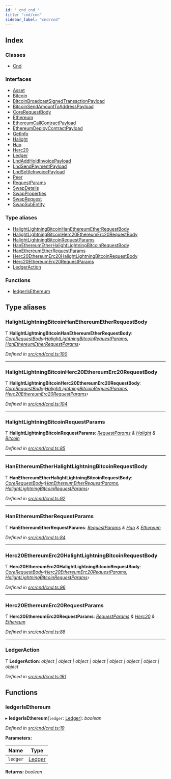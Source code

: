 ```yaml
---
id: "_cnd_cnd_"
title: "cnd/cnd"
sidebar_label: "cnd/cnd"
---
```


## Index

### Classes

* [Cnd](../classes/_cnd_cnd_.cnd.md)

### Interfaces

* [Asset](../interfaces/_cnd_cnd_.asset.md)
* [Bitcoin](../interfaces/_cnd_cnd_.bitcoin.md)
* [BitcoinBroadcastSignedTransactionPayload](../interfaces/_cnd_cnd_.bitcoinbroadcastsignedtransactionpayload.md)
* [BitcoinSendAmountToAddressPayload](../interfaces/_cnd_cnd_.bitcoinsendamounttoaddresspayload.md)
* [CoreRequestBody](../interfaces/_cnd_cnd_.corerequestbody.md)
* [Ethereum](../interfaces/_cnd_cnd_.ethereum.md)
* [EthereumCallContractPayload](../interfaces/_cnd_cnd_.ethereumcallcontractpayload.md)
* [EthereumDeployContractPayload](../interfaces/_cnd_cnd_.ethereumdeploycontractpayload.md)
* [GetInfo](../interfaces/_cnd_cnd_.getinfo.md)
* [Halight](../interfaces/_cnd_cnd_.halight.md)
* [Han](../interfaces/_cnd_cnd_.han.md)
* [Herc20](../interfaces/_cnd_cnd_.herc20.md)
* [Ledger](../interfaces/_cnd_cnd_.ledger.md)
* [LndAddHoldInvoicePayload](../interfaces/_cnd_cnd_.lndaddholdinvoicepayload.md)
* [LndSendPaymentPayload](../interfaces/_cnd_cnd_.lndsendpaymentpayload.md)
* [LndSettleInvoicePayload](../interfaces/_cnd_cnd_.lndsettleinvoicepayload.md)
* [Peer](../interfaces/_cnd_cnd_.peer.md)
* [RequestParams](../interfaces/_cnd_cnd_.requestparams.md)
* [SwapDetails](../interfaces/_cnd_cnd_.swapdetails.md)
* [SwapProperties](../interfaces/_cnd_cnd_.swapproperties.md)
* [SwapRequest](../interfaces/_cnd_cnd_.swaprequest.md)
* [SwapSubEntity](../interfaces/_cnd_cnd_.swapsubentity.md)

### Type aliases

* [HalightLightningBitcoinHanEthereumEtherRequestBody](_cnd_cnd_.md#halightlightningbitcoinhanethereumetherrequestbody)
* [HalightLightningBitcoinHerc20EthereumErc20RequestBody](_cnd_cnd_.md#halightlightningbitcoinherc20ethereumerc20requestbody)
* [HalightLightningBitcoinRequestParams](_cnd_cnd_.md#halightlightningbitcoinrequestparams)
* [HanEthereumEtherHalightLightningBitcoinRequestBody](_cnd_cnd_.md#hanethereumetherhalightlightningbitcoinrequestbody)
* [HanEthereumEtherRequestParams](_cnd_cnd_.md#hanethereumetherrequestparams)
* [Herc20EthereumErc20HalightLightningBitcoinRequestBody](_cnd_cnd_.md#herc20ethereumerc20halightlightningbitcoinrequestbody)
* [Herc20EthereumErc20RequestParams](_cnd_cnd_.md#herc20ethereumerc20requestparams)
* [LedgerAction](_cnd_cnd_.md#ledgeraction)

### Functions

* [ledgerIsEthereum](_cnd_cnd_.md#ledgerisethereum)

## Type aliases

###  HalightLightningBitcoinHanEthereumEtherRequestBody

Ƭ **HalightLightningBitcoinHanEthereumEtherRequestBody**: *[CoreRequestBody](../interfaces/_cnd_cnd_.corerequestbody.md)‹[HalightLightningBitcoinRequestParams](_cnd_cnd_.md#halightlightningbitcoinrequestparams), [HanEthereumEtherRequestParams](_cnd_cnd_.md#hanethereumetherrequestparams)›*

*Defined in [src/cnd/cnd.ts:100](https://github.com/comit-network/comit-js-sdk/blob/cef77e4/src/cnd/cnd.ts#L100)*

___

###  HalightLightningBitcoinHerc20EthereumErc20RequestBody

Ƭ **HalightLightningBitcoinHerc20EthereumErc20RequestBody**: *[CoreRequestBody](../interfaces/_cnd_cnd_.corerequestbody.md)‹[HalightLightningBitcoinRequestParams](_cnd_cnd_.md#halightlightningbitcoinrequestparams), [Herc20EthereumErc20RequestParams](_cnd_cnd_.md#herc20ethereumerc20requestparams)›*

*Defined in [src/cnd/cnd.ts:104](https://github.com/comit-network/comit-js-sdk/blob/cef77e4/src/cnd/cnd.ts#L104)*

___

###  HalightLightningBitcoinRequestParams

Ƭ **HalightLightningBitcoinRequestParams**: *[RequestParams](../interfaces/_cnd_cnd_.requestparams.md) & [Halight](../interfaces/_cnd_cnd_.halight.md) & [Bitcoin](../interfaces/_cnd_cnd_.bitcoin.md)*

*Defined in [src/cnd/cnd.ts:85](https://github.com/comit-network/comit-js-sdk/blob/cef77e4/src/cnd/cnd.ts#L85)*

___

###  HanEthereumEtherHalightLightningBitcoinRequestBody

Ƭ **HanEthereumEtherHalightLightningBitcoinRequestBody**: *[CoreRequestBody](../interfaces/_cnd_cnd_.corerequestbody.md)‹[HanEthereumEtherRequestParams](_cnd_cnd_.md#hanethereumetherrequestparams), [HalightLightningBitcoinRequestParams](_cnd_cnd_.md#halightlightningbitcoinrequestparams)›*

*Defined in [src/cnd/cnd.ts:92](https://github.com/comit-network/comit-js-sdk/blob/cef77e4/src/cnd/cnd.ts#L92)*

___

###  HanEthereumEtherRequestParams

Ƭ **HanEthereumEtherRequestParams**: *[RequestParams](../interfaces/_cnd_cnd_.requestparams.md) & [Han](../interfaces/_cnd_cnd_.han.md) & [Ethereum](../interfaces/_cnd_cnd_.ethereum.md)*

*Defined in [src/cnd/cnd.ts:84](https://github.com/comit-network/comit-js-sdk/blob/cef77e4/src/cnd/cnd.ts#L84)*

___

###  Herc20EthereumErc20HalightLightningBitcoinRequestBody

Ƭ **Herc20EthereumErc20HalightLightningBitcoinRequestBody**: *[CoreRequestBody](../interfaces/_cnd_cnd_.corerequestbody.md)‹[Herc20EthereumErc20RequestParams](_cnd_cnd_.md#herc20ethereumerc20requestparams), [HalightLightningBitcoinRequestParams](_cnd_cnd_.md#halightlightningbitcoinrequestparams)›*

*Defined in [src/cnd/cnd.ts:96](https://github.com/comit-network/comit-js-sdk/blob/cef77e4/src/cnd/cnd.ts#L96)*

___

###  Herc20EthereumErc20RequestParams

Ƭ **Herc20EthereumErc20RequestParams**: *[RequestParams](../interfaces/_cnd_cnd_.requestparams.md) & [Herc20](../interfaces/_cnd_cnd_.herc20.md) & [Ethereum](../interfaces/_cnd_cnd_.ethereum.md)*

*Defined in [src/cnd/cnd.ts:88](https://github.com/comit-network/comit-js-sdk/blob/cef77e4/src/cnd/cnd.ts#L88)*

___

###  LedgerAction

Ƭ **LedgerAction**: *object | object | object | object | object | object | object | object*

*Defined in [src/cnd/cnd.ts:161](https://github.com/comit-network/comit-js-sdk/blob/cef77e4/src/cnd/cnd.ts#L161)*

## Functions

###  ledgerIsEthereum

▸ **ledgerIsEthereum**(`ledger`: [Ledger](../interfaces/_cnd_cnd_.ledger.md)): *boolean*

*Defined in [src/cnd/cnd.ts:19](https://github.com/comit-network/comit-js-sdk/blob/cef77e4/src/cnd/cnd.ts#L19)*

**Parameters:**

Name | Type |
------ | ------ |
`ledger` | [Ledger](../interfaces/_cnd_cnd_.ledger.md) |

**Returns:** *boolean*
